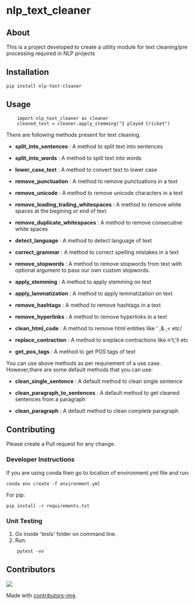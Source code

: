 # nlp_text_cleaner 

## About  
This is a project developed to create a utility module for text cleaning/pre processing required in NLP projects    

## Installation

```
pip install nlp-text-cleaner
```
 
## Usage

  ``` 
      import nlp_text_cleaner as cleaner
      cleaned_text = cleaner.apply_stemming("I played Cricket")
  ```
  
  There are following methods present for text cleaning.  
  - **split_into_sentences** : A method to split text into sentences

  - **split_into_words** : A method to split text into words
  - **lower_case_text** : A method to convert text to lower case
  - **remove_punctuation** : A method to remove punctuations in a text    
  - **remove_unicode** : A method to remove unicode characters in a text    
  - **remove_leading_trailing_whitespaces** : A method to remove white spaces at the begining or end of text
  - **remove_duplicate_whitespaces** : A method to remove  consecutive white spaces
  - **detect_language** : A method to detect language of text
  - **correct_grammar** : A method to correct spelling mistakes in a text    
  - **remove_stopwords** : A method to remove stopwords from text with optional argument to pass our own custom stopwords. 
  - **apply_stemming** : A method to apply stemming on text    
  - **apply_lammatization** : A method to apply lemmatization on text       
  - **remove_hashtags** : A method to remove hashtags in a text    
  - **remove_hyperlinks** : A method to remove hyperlinks in a text    
  - **clean_html_code** : A method to remove html entities like &apos; ,&amp; ,&lt; etc/       
  - **replace_contraction** : A method to sreplace contractions like n't,'ll etc       
  - **get_pos_tags** : A method to get POS tags of text    

  You can use above methods as per requirement of a use case. However,there are some default methods that you can use:    
  - **clean_single_sentence** : A default method to clean single sentence   
   
  - **clean_paragraph_to_sentences** : A default method to get cleaned sentences from a paragraph    
  - **clean_paragraph** : A default method to clean complete paragraph    
  



## Contributing     
Please create a Pull request for any change.     

### Developer Instructions     
If you are using conda then go to location of environment.yml file and run:       
```     
conda env create -f environment.yml     
```    
For pip:    
```    
pip install -r requirements.txt     
```     


### Unit Testing
1. Go inside 'tests' folder on command line.
2. Run:
  ``` 
      pytest -vv 
  ```

## Contributors
<a href = "https://github.com/sarang0909/nlp_text_cleaner/graphs/contributors">
  <img src = "https://contrib.rocks/image?repo = sarang0909/nlp_text_cleaner"/>
</a>

Made with [contributors-img](https://contrib.rocks).